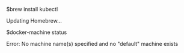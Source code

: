 $brew install kubectl

Updating Homebrew...

$docker-machine status

Error: No machine name\(s\) specified and no "default" machine exists



